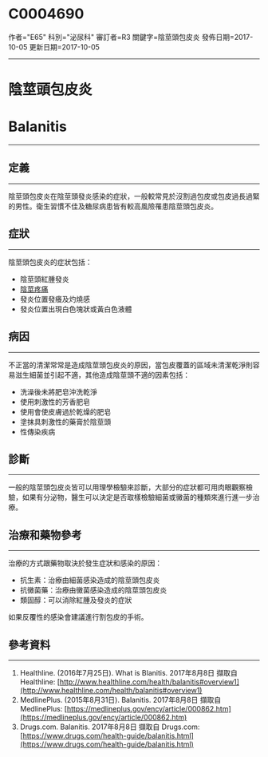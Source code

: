# C0004690
作者="E65"
科別="泌尿科"
審訂者=R3
關鍵字=陰莖頭包皮炎
發佈日期=2017-10-05
更新日期=2017-10-05

----------
# 陰莖頭包皮炎 
# Balanitis
----------
## 定義
----------

陰莖頭包皮炎在陰莖頭發炎感染的症狀，一般較常見於沒割過包皮或包皮過長過緊的男性。衛生習慣不佳及糖尿病患皆有較高風險罹患陰莖頭包皮炎。

## 症狀
----------

陰莖頭包皮炎的症狀包括：

- 陰莖頭紅腫發炎
- [陰莖疼痛](C0497481)
- 發炎位置發癢及灼燒感
- 發炎位置出現白色塊狀或黃白色液體
## 病因
----------

不正當的清潔常常是造成陰莖頭包皮炎的原因，當包皮覆蓋的區域未清潔乾淨則容易滋生細菌並引起不適，其他造成陰莖頭不適的因素包括：

- 洗澡後未將肥皂沖洗乾淨
- 使用刺激性的芳香肥皂
- 使用會使皮膚過於乾燥的肥皂
- 塗抹具刺激性的藥膏於陰莖頭
- 性傳染疾病
## 診斷
----------

一般的陰莖頭包皮炎皆可以用理學檢驗來診斷，大部分的症狀都可用肉眼觀察檢驗，如果有分泌物，醫生可以決定是否取樣檢驗細菌或黴菌的種類來進行進一步治療。

## 治療和藥物參考
----------

治療的方式跟藥物取決於發生症狀和感染的原因：

- 抗生素：治療由細菌感染造成的陰莖頭包皮炎
- 抗黴菌藥：治療由黴菌感染造成的陰莖頭包皮炎
- 類固醇：可以消除紅腫及發炎的症狀

如果反覆性的感染會建議進行割包皮的手術。

## 參考資料
----------
1. Healthline. (2016年7月25日). What is Blanitis. 2017年8月8日 擷取自 Healthline: [http://www.healthline.com/health/balanitis#overview1](http://www.healthline.com/health/balanitis#overview1)
2. MedlinePlus. (2015年8月31日). Balanitis. 2017年8月8日 擷取自 MedlinePlus: [https://medlineplus.gov/ency/article/000862.htm](https://medlineplus.gov/ency/article/000862.htm)
3. Drugs.com. Balanitis. 2017年8月8日 擷取自 Drugs.com: [https://www.drugs.com/health-guide/balanitis.html](https://www.drugs.com/health-guide/balanitis.html)

 
 
 

